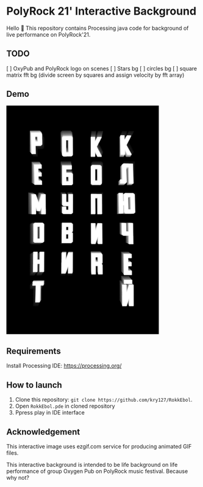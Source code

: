 # PolyRock 21' Interactive Background

Hello 👋
This repository contains Processing java code for background of live performance on PolyRock'21.

## TODO
[ ] OxyPub and PolyRock logo on scenes
[ ] Stars bg
[ ] circles bg
[ ] square matrix fft bg (divide screen by squares and assign velocity by fft array)

## Demo
![рокк ебол мупю ович](data/ezgif-3-e10e89d2a88a.gif)

## Requirements
Install Processing IDE:
https://processing.org/

## How to launch
1. Clone this repository: `git clone https://github.com/kry127/RokkEbol`.
2. Open `RokkEbol.pde` in cloned repository
3. Ppress play in IDE interface

## Acknowledgement

This interactive image uses ezgif.com service for producing animated GIF files.

This interactive background is intended to be life background on life performance of group Oxygen Pub on PolyRock music festival.
Because why not?


